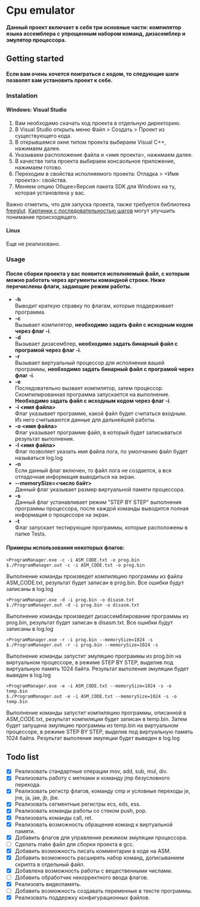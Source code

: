 # Cpu emulator
#### Данный проект включает в себя три основные части: компилятор языка ассемблера с упрощенным набором команд, дизасемблер и эмулятор процессора.
## Getting started
#### Если вам очень хочется поиграться с кодом, то следующие шаги позволят вам установить проект к себе.
### Instalation
#### Windows: Visual Studio
1. Вам необходимо скачать код проекта в отдельную директорию.
2. В Visual Studio открыть меню Файл > Создать > Проект из существующего кода.
3. В открывшемся окне типом проекта выбираем Visual C++, нажимаем далее.
4. Указываем расположение файла и <имя проекта>, нажимаем далее.
5. В качестве типа проекта выбираем консаольное приложение, нажимаем готово.
6. Переходим в свойства исполняемого проекта: Отладка > <Имя проекта>: свойства. 
7. Меняем опцию Общее>Версия пакета SDK для Windows на ту, которая установлена у вас.

Важно отметить, что для запуска проекта, также требуется библиотека [freeglut](http://freeglut.sourceforge.net/).
[Картинки с последовательностью шагов](./images/) могут улучшить понимание происходящего.
#### Linux
Еще не реализовано.
### Usage
#### После сборки проекта у вас появится исполняемый файл, с которым можно работать через аргументы командной строки. Ниже перечислены флаги, задающие режим работы.
* **-h**  
Выводит краткую справку по флагам, которые поддерживает программа.
* **-с**  
Вызывает компилятор, **необходимо задать файл с исходным кодом через флаг -i**.
* **-d**  
Вызывает дизасемблер, **необходимо задать бинарный файл с програмой через флаг -i**.
* **-r**  
Вызывает виртуальный процессор для исполнения вашей программы, **необходимо задать бинарный файл с програмой через флаг -i**.
* **-e**  
Последовательно вызвает компилятор, затем процессор. Скомпилированная программа запускается на выполнение. **Необходимо задать файл с исходным кодом через флаг -i**.
* **-i <имя файла>**  
Флаг указывает программе, какой файл будет считаться входным. Из него считываются данные для дальнейшей работы.
* **-o <имя файла>**  
Флаг указывает программе файл, в который будет записываться результат выполнения.
* **-l <имя файла>**  
Флаг позволяет указать имя файла лога, по умолчанию файл будет называться log.log
* **-n**  
Если данный флаг включен, то файл лога не создается, а вся отладочная информация выводиться на экран.
* **--memorySize=<число байт>**  
Данный флаг указывает размер виртуальной памяти процессора.
* **-s**  
Данный флаг устанавливает режим "STEP BY STEP" выполнения программы процессора, после каждой команды выводится полная информация о процессоре на экран.
* **-t**  
Флаг запускает тестирующие программы, которые расположены в папке Tests.

#### Примеры использования некоторых флагов:

    >ProgramManager.exe -с -i ASM_CODE.txt -o prog.bin
    $./ProgramManager.out -с -i ASM_CODE.txt -o prog.bin
Выполнение команды произведет компиляцию программы из файла ASM_CODE.txt, результат будет записан в prog.bin. Все ошибки будут записаны в log.log

    >ProgramManager.exe -d -i prog.bin -o disasm.txt
    $./ProgramManager.out -d -i prog.bin -o disasm.txt
Выполнение команды произведет дизассемблирование программы из prog.bin, результат будет записан в disasm.txt. Все ошибки будут записаны в log.log

    >ProgramManager.exe -r -i prog.bin --memorySize=1024 -s
    $./ProgramManager.out -r -i prog.bin --memorySize=1024 -s
Выполнение команды запустит эмуляцию программы из prog.bin на виртуальном процессоре, в режиме STEP BY STEP, выделив под виртуальную память 1024 байта. Результат выполения эмуляции будет выведен в log.log

    >ProgramManager.exe -e -i ASM_CODE.txt --memorySize=1024 -s -o temp.bin
    $./ProgramManager.out -e -i ASM_CODE.txt --memorySize=1024 -s -o temp.bin
Выполнение команды запустит компиляцию программы, описанной в ASM_CODE.txt, результат компиляции будет записан в temp.bin. Затем будет запущена эмуляцию программы из temp.bin на виртуальном процессоре, в режиме STEP BY STEP, выделив под виртуальную память 1024 байта. Результат выполения эмуляции будет выведен в log.log

## Todo list
- [x] Реализовать стандартные операции mov, add, sub, mul, div.
- [x] Реализовать работу с метками и команду jmp безусловного перехода.
- [x] Реализовать регистр флагов, команду cmp и условные переходы je, jne, ja, jae, jb, jbe.
- [x] Реализовать сегментные регистры ecs, eds, ess.
- [x] Реализовать команды работы со стеком push, pop.
- [x] Реализовать команды call, ret.
- [x] Реализовать возможность обращения команд к виртуальной памяти.
- [x] Добавить флагов для управления режимом эмуляции процессора.
- [ ] Сделать make файл для сборки проекта в gcc.
- [x] Добавить возможность писать комментарии в коде на ASM.
- [x] Добавить возможность расширять набор команд, дописыванием скрипта в отдельный файл.
- [x] Добавлена возможность работы с вещественными числами.
- [ ] Добавить обработчик некорректного ввода флагов.
- [x] Реализовть видеопамять.
- [ ] Добавить возможность создавать переменные в тексте программы. 
- [x] Реализовать поддержку конфигурационных файлов.
